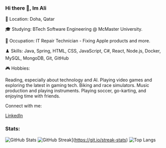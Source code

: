### Hi there 👋, Im Ali

📍 Location: Doha, Qatar

🎓 Studying: BTech Software Engineering @ McMaster University.

💼 Occupation: IT Repair Technician - Fixing Apple products and more.

♟️ Skills: Java, Spring, HTML, CSS, JavaScript, C#, React, Node.js, Docker, MySQL, MongoDB, Git, GitHub

🎮 Hobbies:

Reading, especially about technology and AI.
Playing video games and exploring the latest in gaming tech.
Biking and race simulators.
Music production and playing instruments.
Playing soccer, go-karting, and enjoying time with friends.

Connect with me:

[LinkedIn](https://www.linkedin.com/in/ali-al-oraibi/)

### Stats:

![GitHub Stats](https://github-readme-stats.vercel.app/api?username=alialoraebi&show_icons=true&theme=radical)
![GitHub Streak](http://github-readme-streak-stats.herokuapp.com?user=alialoraebi&theme=dark&hide_border=true)](https://git.io/streak-stats)
![Top Langs](https://github-readme-stats.vercel.app/api/top-langs/?username=alialoraebi&layout=compact&theme=radical)
